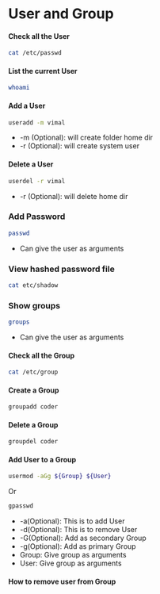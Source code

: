 # User and Group

#### Check all the User
```sh
cat /etc/passwd
```
#### List the current User
```sh
whoami
```
#### Add a User
```sh
useradd -m vimal
```
- -m (Optional): will create folder home dir
- -r (Optional): will create system user
#### Delete a User
```sh
userdel -r vimal
```
- -r (Optional): will delete home dir

### Add Password
```sh
passwd
```
- Can give the user as arguments

### View hashed password file
```sh
cat etc/shadow
```

### Show groups
```sh
groups
```
- Can give the user as arguments

#### Check all the Group
```sh
cat /etc/group
```
#### Create a Group
```sh
groupadd coder
```
#### Delete a Group
```sh
groupdel coder
```

#### Add User to a Group
```sh
usermod -aGg ${Group} ${User}
```
Or
```sh
gpasswd
```
- -a(Optional): This is to add User
- -d(Optional): This is to remove User
- -G(Optional): Add as secondary Group
- -g(Optional): Add as primary Group
- Group: Give group as arguments
- User: Give group as arguments

#### How to remove user from Group
```sh
```